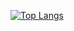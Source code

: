 [![Top Langs](https://github-readme-stats.vercel.app/api/top-langs/?username=ryuga93)](https://github.com/ryuga93/)
